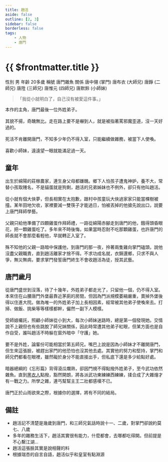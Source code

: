 ```yaml
---
title: 趙活
aside: false
outline: [2, 3]
sidebar: false
borderless: false
tags:
    - 人物
    - 唐門
---
```


# {{ $frontmatter.title }}

<ChTabs position="bottom">
  <ChTab title="趙活">
    <ChBg
      src='/images/people/characters/player/normal.png' 
      position='right'/>
    <ChName nameZh='趙活' nameEn='Zhao Huo' position='right' />
    <ChTable>
      <ChTr>
        <ChTd isTitle=true>
          性別
        </ChTd>
        <ChTd>
          男
        </ChTd>
      </ChTr>
      <ChTr>
        <ChTd isTitle=true>
          年齡
        </ChTd>
        <ChTd>
          20多歲
        </ChTd>
      </ChTr>
      <ChTr>
        <ChTd isTitle=true>
          稱號
        </ChTd>
        <ChTd>
          唐門雜魚
        </ChTd>
      </ChTr>
      <ChTr>
        <ChTd isTitle=true position='center'>
          關係
        </ChTd>
      </ChTr>
      <ChTr>
        <ChTd position='center'>
          唐中翎 (掌門)
        </ChTd>
      </ChTr>
      <ChTr>
        <ChTd position='center'>  
          唐布衣 (大師兄)
        </ChTd>
      </ChTr>
      <ChTr>
        <ChTd position='center'>  
          唐錚 (二師兄)
        </ChTd>
      </ChTr>
      <ChTr>
        <ChTd position='center'>  
          唐陞 (三師兄)
        </ChTd>
      </ChTr>
      <ChTr>
        <ChTd position='center'>  
          唐惟元 (四師兄)
        </ChTd>
      </ChTr>
      <ChTr>
        <ChTd position='center'>
          唐默鈴 (小師妹)
        </ChTd>
      </ChTr>
    </ChTable>
  </ChTab>
</ChTabs>

> 「我從小就明白了，自己沒有被愛這件事。」

本作的主角，唐門最後一位外姓弟子。
<br><br>
其貌不揚，奇醜無比。走在路上要不是嚇到人，就是被指著罵邪魔歪道，沒一天好過的。
<br><br>
死活不肯離開唐門，不知多少年仍不得入室，只能繼續做雜務，被當下人使喚。
<br><br>
喜歡小師妹，遠遠望一眼就能滿足過一天。

## 童年

出生於綿陽的莊稼農家，連生身父母都嫌醜。鄉下人怕孩子遭鬼神妒，養不大，常替小孩取賤名，不是貓蛋就是狗剩，趙活的兄弟姊妹也不例外，卻只有他叫趙活。
<br><br>
從小就有個大俠夢，但長相實在太抱歉，跟村中孩童玩大俠過家家只能當棵樹被撞。某年田地欠收，家裡要減一雙筷子才能過日，怕被丟掉的他搶先說出口，說要上唐門拜師學藝。
<br><br>
父親只給他準備了四顆雞蛋作拜師禮，一路從綿陽赤腳走到唐門的他，餓得頭昏眼花，把一顆雞蛋吃了。多年來不時後悔，如果當時忍耐不吃那顆雞蛋，也許唐門的師長就不會那麼看輕他，早就轉正入室了。
<br><br>
殊不知他的父親一路暗中保護他，到唐門的那一夜，拎著兩隻雞向掌門磕頭，說他沒盡父親職責，直到趙活離家才捨不得。不求功成名就，衣錦還鄉，只求不與人爭，無災無病，要求掌門發誓唐門終生不會收趙活為徒，授其武藝。

## 唐門歲月

從唐門盛世到沒落，待了十幾年，外姓弟子都走光了，只留他一個，仍不得入室。本來住在山腰唐門外堡最靠近茅廁的房間，但因為門派規模萎縮嚴重，賣掉外堡後得以住進大院。做為唯一的外姓弟子加上長相因素，經常被其他弟子使喚來去。打掃、做飯、挑柴等等樣樣都幹，儼然一副下人模樣。
<br><br>
受師娘囑託，照顧小師妹從小到大，每次小師妹迷路時，總是第一個發現她。交情說不上親但也有些跳脫了師兄妹關係，因此時常遭其他弟子紅眼，但某方面也是自作自受，誰叫趙活不時躲在窗外暗中「守護」她。
<br><br>
要不是外姓，論輩份可能相當於第五師兄。嘴巴上說是因為小師妹才不離開唐門，但生來這張臉，被趕出家門的他恐怕也沒其他去處。其實他的努力和堅持，掌門和師兄們都看在眼裡，雖然礙於身分不能直接出手，但私底下還是多少給點好處。
<br><br>
暗器總綱的《忘形篇》背得滾瓜爛熟，卻因門規不得點撥外姓弟子，至今武功依然雜魚。直到[黑衣人](brother1)點撥，豁然開朗，將各派武功東練練西練練，揉合成了大雜燴才有一戰之力。所學之雜，連丐幫幫主王二壯都感嘆不已。<br><br>
唐門正於山雨欲來之際，根據你的選擇，將有不同的結局。

## 備註

-   趙活記不清楚是幾歲到唐門，和三師兄氣話時說十一、二歲，對掌門卻說約莫七、八歲
-   多年的雜務生活下，趙活其實很有能力，什麼都會，去哪都吃得開。但前提是不心繫江湖...
-   趙活這張臉其實是說相聲的料
-   根據瑞杏的自言自語，趙活似乎和皇室有點淵源
